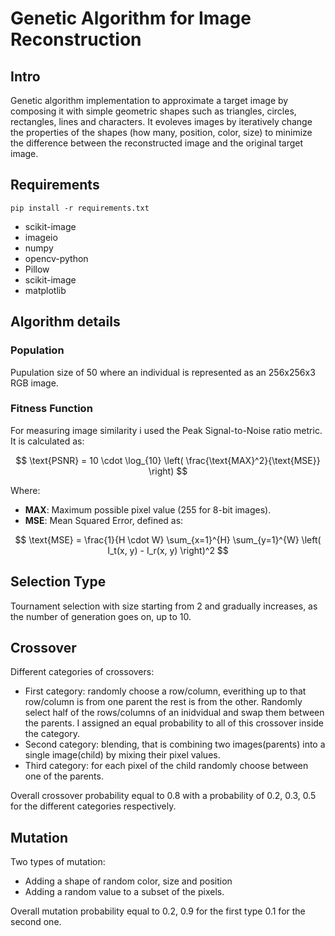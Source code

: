 # Genetic Algorithm for Image Reconstruction
## Intro

Genetic algorithm implementation to approximate a target image by composing it with simple geometric shapes such as triangles, circles, rectangles, lines and characters.
It evoleves images by iteratively change the properties of the shapes (how many, position, color, size) to minimize the difference between the reconstructed image and the original target image.

## Requirements

```
pip install -r requirements.txt
```

* scikit-image
* imageio
* numpy
* opencv-python
* Pillow
* scikit-image
* matplotlib

## Algorithm details
### Population
Pupulation size of 50 where an individual is represented as an 256x256x3 RGB image.

### Fitness Function
For measuring image similarity i used the Peak Signal-to-Noise ratio metric. It is calculated as:

$$
\text{PSNR} = 10 \cdot \log_{10} \left( \frac{\text{MAX}^2}{\text{MSE}} \right)
$$


Where:
- **MAX**: Maximum possible pixel value (255 for 8-bit images).
- **MSE**: Mean Squared Error, defined as:
  
$$
\text{MSE} = \frac{1}{H \cdot W} \sum_{x=1}^{H} \sum_{y=1}^{W} \left( I_t(x, y) - I_r(x, y) \right)^2
$$

## Selection Type
Tournament selection with size starting from 2 and gradually increases, as the number of generation goes on, up to 10.

## Crossover
Different categories of crossovers:
* First category: randomly choose a row/column, everithing up to that row/column is from one parent the rest is from the other. Randomly select half of the rows/columns of an inidvidual and swap them between the parents. I assigned an equal probability to all of this crossover inside the category.
* Second category: blending, that is combining two images(parents) into a single image(child) by mixing their pixel values.
* Third category: for each pixel of the child randomly choose between one of the parents.

Overall crossover probability equal to 0.8 with a probability of 0.2, 0.3, 0.5 for the different categories respectively.

## Mutation
Two types of mutation:
* Adding a shape of random color, size and position
* Adding a random value to a subset of the pixels.

Overall mutation probability equal to 0.2, 0.9 for the first type 0.1 for the second one.



  
